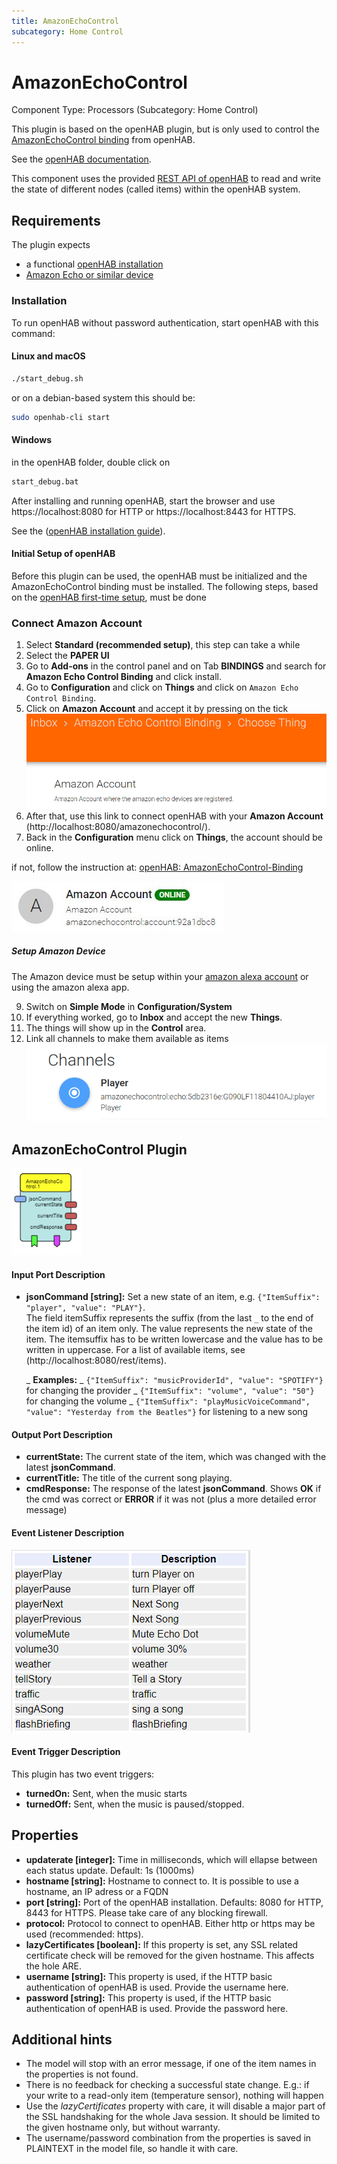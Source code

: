 ```yaml
---
title: AmazonEchoControl
subcategory: Home Control
---
```


# AmazonEchoControl

Component Type: Processors (Subcategory: Home Control)

This plugin is based on the openHAB plugin, but is only used to control the [AmazonEchoControl binding][5] from openHAB.

See the [openHAB documentation][1].

This component uses the provided [REST API of openHAB](https://www.openhab.org/docs/configuration/restdocs.html) to read and write the state of different nodes (called items) within the openHAB system.

## Requirements

The plugin expects

- a functional [openHAB installation](https://www.openhab.org/docs/installation/)
- [Amazon Echo or similar device](https://www.amazon.de/b?ie=UTF8&node=14100226031)

### Installation

To run openHAB without password authentication, start openHAB with this command:

#### Linux and macOS

```sh
./start_debug.sh
```

or on a debian-based system this should be:

```bash
sudo openhab-cli start
```

#### Windows

in the openHAB folder, double click on

```cmd
start_debug.bat
```

After installing and running openHAB, start the browser and use https://localhost:8080 for HTTP or https://localhost:8443 for HTTPS.

See the ([openHAB installation guide][3]).

#### Initial Setup of openHAB

Before this plugin can be used, the openHAB must be initialized and the AmazonEchoControl binding must be installed. The following steps, based on the [openHAB first-time setup][4], must be done

### Connect Amazon Account

1. Select **Standard (recommended setup)**, this step can take a while
2. Select the **PAPER UI**
3. Go to **Add-ons** in the control panel and on Tab **BINDINGS** and search for **Amazon Echo Control Binding** and click install.
4. Go to **Configuration** and click on **Things** and click on `Amazon Echo Control Binding`.
5. Click on **Amazon Account** and accept it by pressing on the tick
   ![Screenshot Amazon Account Thing Creation](./img/amazonechocontrol-addthing-amazonaccount.png)
6. After that, use this link to connect openHAB with your **Amazon Account** (http://localhost:8080/amazonechocontrol/).
7. Back in the **Configuration** menu click on **Things**, the account should be online.

if not, follow the instruction at: [openHAB: AmazonEchoControl-Binding][5]

![Screenshot: Amazon Account Online](img/amazonaccount.JPG "Screenshot: Amazon Account Online")

##### Setup Amazon Device

The Amazon device must be setup within your [amazon alexa account](https://alexa.amazon.de) or using the amazon alexa app.

9. Switch on **Simple Mode** in **Configuration/System**
10. If everything worked, go to **Inbox** and accept the new **Things**.
11. The things will show up in the **Control** area.
12. Link all channels to make them available as items
    ![Screenshot of how to link amazon echo channels](./img/amazonechocontrol-linkchannels.png)

## AmazonEchoControl Plugin

![Screenshot: AmazonEchoControl Plugin](img/amazonechocontrolplugin.PNG "Screenshot: AmazonEchoControl Plugin")

#### Input Port Description

- **jsonCommand \[string\]:** Set a new state of an item, e.g. `{"ItemSuffix": "player", "value": "PLAY"}`.  
  The field itemSuffix represents the suffix (from the last `_` to the end of the item id) of an item only. The value represents the new state of the item. The itemsuffix has to be written lowercase and the value has to be written in uppercase. For a list of available items, see (http://localhost:8080/rest/items).
    
   _ **Examples:**
  _ `{"ItemSuffix": "musicProviderId", "value": "SPOTIFY"}` for changing the provider
  _ `{"ItemSuffix": "volume", "value": "50"}` for changing the volume
  _ `{"ItemSuffix": "playMusicVoiceCommand", "value": "Yesterday from the Beatles"}` for listening to a new song

#### Output Port Description

- **currentState:** The current state of the item, which was changed with the latest **jsonCommand**.
- **currentTitle:** The title of the current song playing.
- **cmdResponse:** The response of the latest **jsonCommand**. Shows **OK** if the cmd was correct or **ERROR** if it was not (plus a more detailed error message)

#### Event Listener Description

![Screenshot: List of Eventlistener names and their meaning. The listener names are playerPlay, playerPause, playerNext, playerPrevious, volumeMute, volume30, weather, tellStory, traffic, singASong, flashBriefing](img/amazonechocontrol_eventlistener.PNG "Screenshot: AmazonEchoControl Eventlistener")

#### Event Trigger Description

This plugin has two event triggers:

- **turnedOn:** Sent, when the music starts
- **turnedOff:** Sent, when the music is paused/stopped.

## Properties

- **updaterate \[integer\]:** Time in milliseconds, which will ellapse between each status update. Default: 1s (1000ms)
- **hostname \[string\]:** Hostname to connect to. It is possible to use a hostname, an IP adress or a FQDN
- **port \[string\]:** Port of the openHAB installation. Defaults: 8080 for HTTP, 8443 for HTTPS. Please take care of any blocking firewall.
- **protocol:** Protocol to connect to openHAB. Either http or https may be used (recommended: https).
- **lazyCertificates \[boolean\]:** If this property is set, any SSL related certificate check will be removed for the given hostname. This affects the hole ARE.
- **username \[string\]:** This property is used, if the HTTP basic authentication of openHAB is used. Provide the username here.
- **password \[string\]:** This property is used, if the HTTP basic authentication of openHAB is used. Provide the password here.

## Additional hints

- The model will stop with an error message, if one of the item names in the properties is not found.
- There is no feedback for checking a successful state change. E.g.: if your write to a read-only item (temperature sensor), nothing will happen
- Use the _lazyCertificates_ property with care, it will disable a major part of the SSL handshaking for the whole Java session. It should be limited to the given hostname only, but without warranty.
- The username/password combination from the properties is saved in PLAINTEXT in the model file, so handle it with care.

[1]: https://www.openhab.org/docs/
[2]: https://github.com/openhab/openhab/wiki
[3]: https://www.openhab.org/docs/installation/
[4]: https://www.openhab.org/docs/tutorial/1sttimesetup.html
[5]: https://www.openhab.org/addons/bindings/amazonechocontrol/
